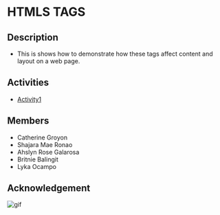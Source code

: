 # HTMLS TAGS

## Description
- This is shows how to demonstrate how these tags affect content and layout on a web page.
## Activities
* [Activity1](https://github.com/Britniebalingit/LaboratoryActivity1/blob/main/index.html)
## Members
* Catherine Groyon
* Shajara Mae Ronao
* Ahslyn Rose Galarosa
* Britnie Balingit
* Lyka Ocampo
## Acknowledgement
![gif](https://gifdb.com/images/high/you-are-the-princess-animated-text-pink-tiara-rp4d1havt3s3uroi.webp)

